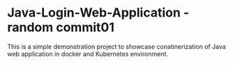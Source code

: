 # Java-Login-Web-Application - random commit01
This is a simple demonstration project to showcase conatinerization of Java web application in docker and Kubernetes environment.
